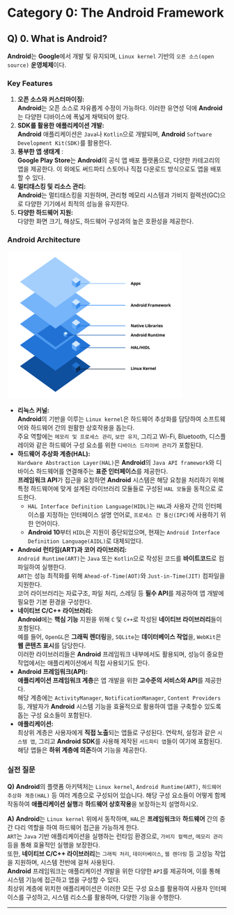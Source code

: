 # Category 0: The Android Framework

## Q) 0. What is Android?

**Android**는 **Google**에서 개발 및 유지되며, `Linux kernel` 기반의 `오픈 소스(open source)` **운영체제**이다.

### Key Features

1. **오픈 소스와 커스터마이징:**  
**Android**는 오픈 소스로 자유롭게 수정이 가능하다. 이러한 유연성 덕에 **Android**는 다양한 디바이스에 폭넓게 채택되어 왔다.
2. **SDK를 활용한 애플리케이션 개발:**  
**Android** 애플리케이션은 `Java`나 `Kotlin`으로 개발되며, **Android** `Software Development Kit(SDK)`를 활용한다.
3. **풍부한 앱 생태계** :  
**Google Play Store**는 **Android**의 공식 앱 배포 플랫폼으로, 다양한 카테고리의 앱을 제공한다. 이 외에도 써드파티 스토어나 직접 다운로드 방식으로도 앱을 배포할 수 있다.
4. **멀티태스킹 및 리소스 관리:**  
**Android**는 멀티태스킹을 지원하며, 관리형 메모리 시스템과 가비지 컬렉션(GC)으로 다양한 기기에서 최적의 성능을 유지한다.
5. **다양한 하드웨어 지원:**  
다양한 화면 크기, 해상도, 하드웨어 구성과의 높은 호환성을 제공한다.

### Android Architecture

<img src="assets/figure_1_android_architecture.png" width="400" alt="figure1">

- **리눅스 커널:**  
**Android**의 기반을 이루는 `Linux kernel`은 하드웨어 추상화를 담당하여 소프트웨어와 하드웨어 간의 원활한 상호작용을 돕는다.  
주요 역할에는 `메모리 및 프로세스 관리`, `보안 유지`, 그리고 Wi-Fi, Bluetooth, 디스플레이와 같은 하드웨어 구성 요소를 위한 `디바이스 드라이버 관리`가 포함된다.
- **하드웨어 추상화 계층(HAL):**  
`Hardware Abstraction Layer(HAL)`은 **Android**의 `Java API framework`와 디바이스 하드웨어를 연결해주는 **표준 인터페이스**를 제공한다.  
**프레임워크 API**가 접근을 요청하면 **Android** 시스템은 해당 요청을 처리하기 위해 특정 하드웨어에 맞게 설계된 라이브러리 모듈들로 구성된 `HAL 모듈`을 동적으로 로드한다.
   - `HAL Interface Definition Language(HIDL)`는 `HAL`과 사용자 간의 인터페이스를 지정하는 인터페이스 설명 언어로, `프로세스 간 통신(IPC)`에 사용하기 위한 언어이다. 
   - **Android 10**부터 `HIDL`은 지원이 중단되었으며, 현재는 `Android Interface Definition Language(AIDL)`로 대체되었다.
- **Android 런타임(ART)과 코어 라이브러리:**  
`Android Runtime(ART)`는 `Java` 또는 `Kotlin`으로 작성된 코드를 **바이트코드**로 컴파일하여 실행한다.  
`ART`는 성능 최적화를 위해 `Ahead-of-Time(AOT)`와 `Just-in-Time(JIT)` 컴파일을 지원한다.  
코어 라이브러리는 자료구조, 파일 처리, 스레딩 등 **필수 API**를 제공하여 앱 개발에 필요한 기본 환경을 구성한다.
- **네이티브 C/C++ 라이브러리:**  
**Android**에는 **핵심 기능** 지원을 위해 `C` 및 `C++`로 작성된 **네이티브 라이브러리**들이 포함된다.  
예를 들어, `OpenGL`은 **그래픽 렌더링**을, `SQLite`는 **데이터베이스 작업**을, `WebKit`은 **웹 콘텐츠 표시**를 담당한다.  
이러한 라이브러리들은 **Android** 프레임워크 내부에서도 활용되며, 성능이 중요한 작업에서는 애플리케이션에서 직접 사용되기도 한다.
- **Android 프레임워크(API):**  
**애플리케이션 프레임워크 계층**은 앱 개발을 위한 **고수준의 서비스와 API**를 제공한다.  
해당 계층에는 `ActivityManager`, `NotificationManager`, `Content Providers` 등, 개발자가 **Android** 시스템 기능을 효율적으로 활용하여 앱을 구축할수 있도록 돕는 구성 요소들이 포함된다.
- **애플리케이션:**  
최상위 계층은 사용자에게 **직접 노출**되는 앱들로 구성된다. 연락처, 설정과 같은 `시스템 앱`, 그리고 **Android SDK**를 사용해 제작된 `서드파티 앱`들이 여기에 포함된다.  
해당 앱들은 **하위 계층에 의존**하여 기능을 제공한다.

### 실전 질문

**Q)**
**Android**의 플랫폼 아키텍처는 `Linux kernel`, `Android Runtime(ART)`, `하드웨어 추상화 계층(HAL)` 등 여러 계층으로 구성되어 있습니다.
해당 구성 요소들이 어떻게 함께 작동하여 **애플리케이션 실행**과 **하드웨어 상호작용**을 보장하는지 설명하시오.

**A)**
**Android**는 `Linux kernel` 위에서 동작하며, `HAL`은 **프레임워크**와 **하드웨어** 간의 중간 다리 역할을 하여 하드웨어 접근을 가능하게 한다.  
`ART`는 `Java` 기반 애플리케이션을 실행하는 런타임 환경으로, `가비지 컬렉션`, `메모리 관리` 등을 통해 효율적인 실행을 보장한다.  
또한, **네이티브 C/C++ 라이브러리**는 `그래픽 처리`, `데이터베이스`, `웹 렌더링` 등 고성능 작업을 지원하며, 시스템 전반에 걸쳐 사용된다.  
**Android** 프레임워크는 애플리케이션 개발을 위한 다양한 `API`를 제공하며, 이를 통해 시스템 기능에 접근하고 앱을 구성할 수 있다.  
최상위 계층에 위치한 애플리케이션은 이러한 모든 구성 요소를 활용하여 사용자 인터페이스를 구성하고, 시스템 리소스를 활용하며, 다양한 기능을 수행한다.

---
